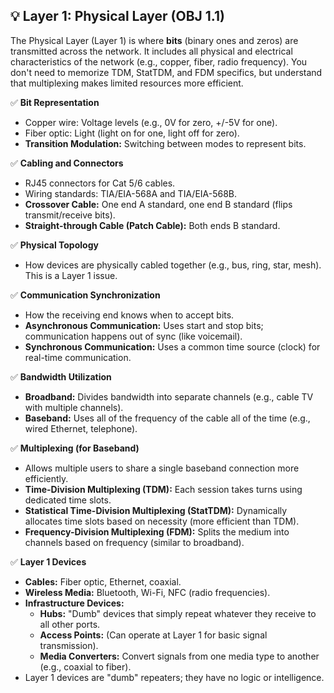 ## 💡 Layer 1: Physical Layer (OBJ 1.1)

The Physical Layer (Layer 1) is where **bits** (binary ones and zeros) are transmitted across the network. It includes all physical and electrical characteristics of the network (e.g., copper, fiber, radio frequency). You don't need to memorize TDM, StatTDM, and FDM specifics, but understand that multiplexing makes limited resources more efficient.

✅ **Bit Representation**
- Copper wire: Voltage levels (e.g., 0V for zero, +/-5V for one).
- Fiber optic: Light (light on for one, light off for zero).
- **Transition Modulation:** Switching between modes to represent bits.

✅ **Cabling and Connectors**
- RJ45 connectors for Cat 5/6 cables.
- Wiring standards: TIA/EIA-568A and TIA/EIA-568B.
- **Crossover Cable:** One end A standard, one end B standard (flips transmit/receive bits).
- **Straight-through Cable (Patch Cable):** Both ends B standard.

✅ **Physical Topology**
- How devices are physically cabled together (e.g., bus, ring, star, mesh). This is a Layer 1 issue.

✅ **Communication Synchronization**
- How the receiving end knows when to accept bits.
- **Asynchronous Communication:** Uses start and stop bits; communication happens out of sync (like voicemail).
- **Synchronous Communication:** Uses a common time source (clock) for real-time communication.

✅ **Bandwidth Utilization**
- **Broadband:** Divides bandwidth into separate channels (e.g., cable TV with multiple channels).
- **Baseband:** Uses all of the frequency of the cable all of the time (e.g., wired Ethernet, telephone).

✅ **Multiplexing (for Baseband)**
- Allows multiple users to share a single baseband connection more efficiently.
- **Time-Division Multiplexing (TDM):** Each session takes turns using dedicated time slots.
- **Statistical Time-Division Multiplexing (StatTDM):** Dynamically allocates time slots based on necessity (more efficient than TDM).
- **Frequency-Division Multiplexing (FDM):** Splits the medium into channels based on frequency (similar to broadband).

✅ **Layer 1 Devices**
- **Cables:** Fiber optic, Ethernet, coaxial.
- **Wireless Media:** Bluetooth, Wi-Fi, NFC (radio frequencies).
- **Infrastructure Devices:**
  - **Hubs:** "Dumb" devices that simply repeat whatever they receive to all other ports.
  - **Access Points:** (Can operate at Layer 1 for basic signal transmission).
  - **Media Converters:** Convert signals from one media type to another (e.g., coaxial to fiber).
- Layer 1 devices are "dumb" repeaters; they have no logic or intelligence.